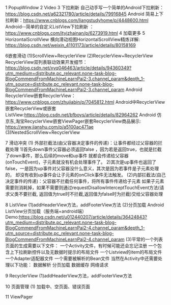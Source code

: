 1 PopupWindow
2 Video
3 下拉刷新
自己动手写一个简单的Android下拉刷新：https://blog.csdn.net/a62321780/article/details/79916845
Android 简易上下拉刷新：https://www.cnblogs.com/liangstudyhome/p/4448600.html
Android--简单的自定义ListView下拉刷新 ：https://www.cnblogs.com/ityizhainan/p/6273919.html
4 加载更多
5 HorizontalScrollView
横向滑动视图HorizontalScrollView精炼详解: https://blog.csdn.net/weixin_41101173/article/details/80158169

6嵌套滑动
(1)ScrollView+RecyclerView
(2)RecyclerView+RecyclerView
RecyclerView双列表联动效果开发细节：https://blog.csdn.net/xyq046463/article/details/94360349?utm_medium=distribute.pc_relevant.none-task-blog-BlogCommendFromMachineLearnPai2-3.channel_param&depth_1-utm_source=distribute.pc_relevant.none-task-blog-BlogCommendFromMachineLearnPai2-3.channel_param
Android RecyclerView嵌套RecyclerView：https://www.cnblogs.com/zhujiabin/p/7045812.html
Android中RecyclerView嵌套RecyclerView或嵌套ListView:https://blog.csdn.net/bfboys/article/details/82964262
Android 仿京东,淘宝RecyclerView嵌套ViewPager嵌套RecyclerView商品展示:
https://www.jianshu.com/p/a5100ac471ae
(3)NestedScrollView+RecyclerView

7 滑动冲突
(1) 外部拦截法(由父容器决定事件的传递)：让事件都经过父容器的拦截处理
1)首先down事件父容器必须返回false ，因为若是返回true，也就是拦截了down事件，那么后续的move和up事件
就都会传递给父容器(onTouchEvent)，子元素就没有机会处理事件了。
2)其次是up事件也返回了false，一是因为up事件对父容器没什么意义，其次是因为若事件是子元素处理的，
却没有收到up事件会让子元素的onClick事件无法触发。
(2)内部拦截法(自己决定事件的传递)：父容器不拦截任何事件，将所有事件传递给子元素
如果子元素需要则消耗掉，如果不需要则通过requestDisallowInterceptTouchEvent方法(请求父类不要拦截,
返回值为true时不拦截,返回值为false时为拦截)交给父容器处理


8 ListView
(1)addHeaderView方法，addFooterView方法
(2)分页加载
Android ListView分页加载（服务端+android端）Demo:https://blog.csdn.net/u012440207/article/details/36424843?utm_medium=distribute.pc_relevant.none-task-blog-BlogCommendFromMachineLearnPai2-4.channel_param&depth_1-utm_source=distribute.pc_relevant.none-task-blog-BlogCommendFromMachineLearnPai2-4.channel_param
(3)平常的一个列表页面的生成需要以下文件：
一个Activity文件，有时候可能还会忘记注册
一个包含上下拉刷新控件以及无数据时提示的布局文件
一个Listview的item的布局文件
一个Adapter适配器文件
一个需要被解析的Bean文件
当然在Activity中还需要处理以下功能：
数据解析
分页加载
数据缓存
网络请求

9 RecyclerView
(1)addHeaderView方法，addFooterView方法

10 页面管理
(1) 加载中、空页面、错误页面

11 ViewPager